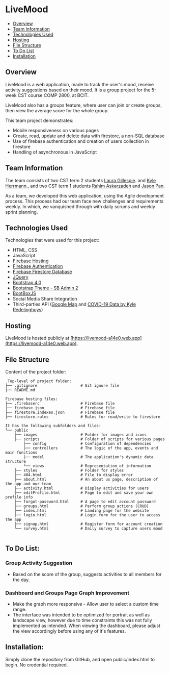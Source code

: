 # LiveMood
* [Overview](#overview)
* [Team Information](#team-information)
* [Technologies Used](#technologies-used)
* [Hosting](#hosting)
* [File Structure](#file-structure)
* [To Do List](#to-do-list)
* [Installation](#installation)

## Overview
LiveMood is a web application, made to track the user's mood, receive activity suggestions based on their mood. It is a group project for the 5-week CST course COMP 2800, at BCIT.

LiveMood also has a groups feature, where user can join or create groups, then view the average score for the whole group.

This team project demonstrates:
* Mobile responsiveness on various pages
* Create, read, update and delete data with firestore, a non-SQL database
* Use of firebase authentication and creation of users collection in firestore
* Handling of asynchronous in JavaScript

## Team Information
The team consists of two CST term 2 students [Laura Gillespie](https://github.com/legillespie5). and [Kyle Herrmann](https://github.com/kyle-herrmann)., and two CST term 1 students [Rahim Askarzadeh](https://github.com/RADeveloping) and [Jason Pan](https://github.com/Spoonzio). 

As a team, we developed this web application, using the Agile development process. This process had our team face new challenges and requirements weekly. In which, we vanquished through with daily scrums and weekly sprint planning.

## Technologies Used
Technologies that were used for this project:
* HTML, CSS
* JavaScript
* [Firebase Hosting](https://firebase.google.com/products/hosting)
* [Firebase Authentication ](https://firebase.google.com/products/auth)
* [Firebase Firestore Database](https://firebase.google.com/products/firestore)
* [JQuery](https://jquery.com/)
* [Bootstrap 4.0](https://getbootstrap.com/)
* [Bootstrap Theme - SB Admin 2](https://github.com/BlackrockDigital/startbootstrap-sb-admin-2)
* [BootBoxJS](http://bootboxjs.com)
* Social Media Share Integration
* Third-parties API ([Google Map](https://developers.google.com/maps/documentation) and [COVID-19 Data by Kyle Redelinghuys](https://covid19api.com/))

## Hosting
LiveMood is hosted publicly at [https://livemood-a14e0.web.app](https://livemood-a14e0.web.app). 

## File Structure
Content of the project folder:

```
 Top-level of project folder: 
├── .gitignore                   # Git ignore file
├── README.md

Firebase hosting files: 
├── .firebaserc                  # Firebase file
├── firebase.json                # Firebase file
├── firestore.indexes.json       # Firebase file
├── firestore.rules              # Rules for read/write to firestore

It has the following subfolders and files:
└── public
    ├── images                   # Folder for images and icons
    ├── scripts                  # Folder of scripts for various pages
        ├── config               # Configuration of dependencies
        ├── controllers          # The logic of the app, events and main functions
        ├── model                # The application's dynamic data structure
        └── views                # Representation of information
    ├── styles                   # Folder for styles
    ├── 404.html                 # File to display error
    ├── about.html               # An about us page, description of the app and our team
    ├── activity.html            # Display activities for users 
    ├── editProfile.html         # Page to edit and save your own profile info
    ├── forgot-password.html     # A page to edit account password
    ├── groups.html              # Perform group actions (CRUD)
    ├── index.html               # Landing page for the website
    ├── login.html               # Login form for the user to access the app
    ├── signup.html              # Register form for account creation
    └── survey.html              # Daily survey to capture users mood


```

## To Do List:
### Group Activity Suggestion 
* Based on the score of the group, suggests activities to all members for the day. 
### Dashboard and Groups Page Graph Improvement
* Make the graph more responsive - Allow user to select a custom time range.
* The interface was intended to be optimized for portrait as well as landscape view, however due to time constraints this was not fully implemented as intended. When viewing the dashboard, please adjust the view accordingly before using any of it's features.
## Installation:
Simply clone the repository from GitHub, and open public/index.html to begin. No credential required.
